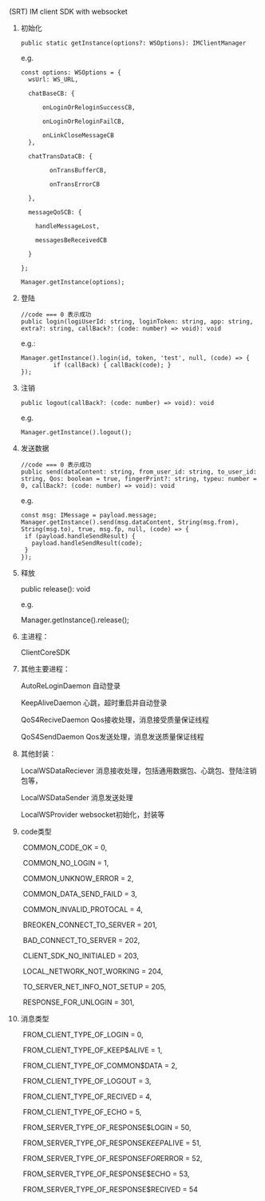 (SRT) IM client SDK with websocket

1. 初始化

   ```tsx
   public static getInstance(options?: WSOptions): IMClientManager
   ```

   e.g.

   ```tsx
   const options: WSOptions = {
     wsUrl: WS_URL,
   
     chatBaseCB: {
   
         onLoginOrReloginSuccessCB,
   
         onLoginOrReloginFailCB,
   
         onLinkCloseMessageCB
     },
   
     chatTransDataCB: {
   
           onTransBufferCB,
   
           onTransErrorCB
   
     },
   
     messageQoSCB: {
   
       handleMessageLost,
   
       messagesBeReceivedCB
   
     }
   
   };
   
   Manager.getInstance(options);
   ```

   

2. 登陆

   ```tsx
   //code === 0 表示成功
   public login(logiUserId: string, loginToken: string, app: string, extra?: string, callBack?: (code: number) => void): void 
   ```

   e.g.: 

   ```tsx
   Manager.getInstance().login(id, token, 'test', null, (code) => {
   			if (callBack) { callBack(code); }
   });
   ```

   

3. 注销

   ```tsx
   public logout(callBack?: (code: number) => void): void 
   ```

   e.g.

   ```tsx
   Manager.getInstance().logout();
   ```

   

4. 发送数据

   ```tsx
   //code === 0 表示成功
   public send(dataContent: string, from_user_id: string, to_user_id: string, Qos: boolean = true, fingerPrint?: string, typeu: number = 0, callBack?: (code: number) => void): void
   ```

   e.g.

   ```tsx
   const msg: IMessage = payload.message;
   Manager.getInstance().send(msg.dataContent, String(msg.from), String(msg.to), true, msg.fp, null, (code) => {
   	if (payload.handleSendResult) {
   	  payload.handleSendResult(code);
   	}
   });
   ```

5. 释放

   public release(): void

   e.g.

   Manager.getInstance().release();



6. 主进程：

   ClientCoreSDK



7. 其他主要进程：

   AutoReLoginDaemon 自动登录

   KeepAliveDaemon 心跳，超时重启并自动登录

   QoS4ReciveDaemon Qos接收处理，消息接受质量保证线程

   QoS4SendDaemon Qos发送处理，消息发送质量保证线程



8. 其他封装：

   LocalWSDataReciever 消息接收处理，包括通用数据包、心跳包、登陆注销包等，

   LocalWSDataSender 消息发送处理

   LocalWSProvider websocket初始化，封装等



9. code类型

   ​    COMMON_CODE_OK = 0,

   ​    COMMON_NO_LOGIN = 1,

   ​    COMMON_UNKNOW_ERROR = 2,

   ​    COMMON_DATA_SEND_FAILD = 3,

   ​    COMMON_INVALID_PROTOCAL = 4,

   

   ​    BREOKEN_CONNECT_TO_SERVER = 201,

   ​    BAD_CONNECT_TO_SERVER = 202,

   ​    CLIENT_SDK_NO_INITIALED = 203,

   ​    LOCAL_NETWORK_NOT_WORKING = 204,

   ​    TO_SERVER_NET_INFO_NOT_SETUP = 205,

   

   ​    RESPONSE_FOR_UNLOGIN = 301,



10. 消息类型

    ​    FROM_CLIENT_TYPE_OF_LOGIN = 0,

    ​    FROM_CLIENT_TYPE_OF_KEEP$ALIVE = 1,

    ​    FROM_CLIENT_TYPE_OF_COMMON$DATA = 2,

    ​    FROM_CLIENT_TYPE_OF_LOGOUT = 3,

    ​    FROM_CLIENT_TYPE_OF_RECIVED = 4,

    ​    FROM_CLIENT_TYPE_OF_ECHO = 5,

    

    ​    FROM_SERVER_TYPE_OF_RESPONSE$LOGIN = 50,

    ​    FROM_SERVER_TYPE_OF_RESPONSE$KEEP$ALIVE = 51,

    ​    FROM_SERVER_TYPE_OF_RESPONSE$FOR$ERROR = 52,

    ​    FROM_SERVER_TYPE_OF_RESPONSE$ECHO = 53,

    ​    FROM_SERVER_TYPE_OF_RESPONSE$RECIVED = 54
